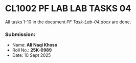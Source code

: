 # CL1002 PF LAB LAB TASKS 04

All tasks 1-10 in the document *PF Task-Lab-04.docx* are done.

### Submission:

- Name: **Ali Naqi Khoso**
- Roll No.: **25K-0989**
- Date: 10 Sept 2025
